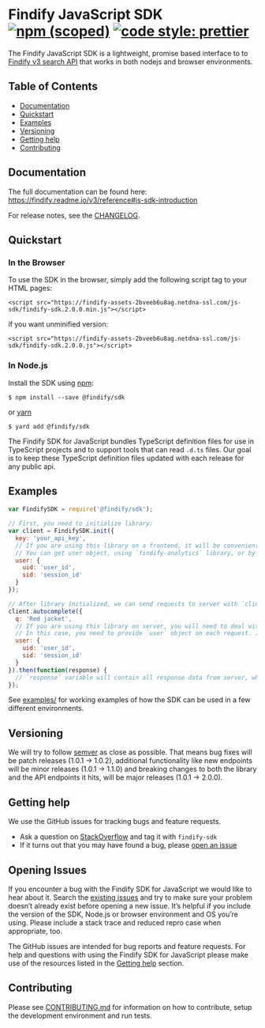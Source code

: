 # Findify JavaScript SDK [![npm (scoped)](https://img.shields.io/npm/v/@findify/sdk.svg)](https://www.npmjs.com/package/@findify/sdk) [![code style: prettier](https://img.shields.io/badge/code_style-prettier-ff69b4.svg)](https://github.com/prettier/prettier)

The Findify JavaScript SDK is a lightweight, promise based interface to
to [Findify v3 search API](https://findify.readme.io/v3/reference#search-api) that works
in both nodejs and browser environments.

## Table of Contents

- [Documentation](#documentation)
- [Quickstart](#quickstart)
- [Examples](#examples)
- [Versioning](#versioning)
- [Getting help](#getting-help)
- [Contributing](#contributing)

## Documentation

The full documentation can be found here:
<https://findify.readme.io/v3/reference#js-sdk-introduction>

For release notes, see the [CHANGELOG](./CHANGELOG.md).

## Quickstart

### In the Browser

To use the SDK in the browser, simply add the following script tag to your
HTML pages:

```
<script src="https://findify-assets-2bveeb6u8ag.netdna-ssl.com/js-sdk/findify-sdk.2.0.0.min.js"></script>
```

if you want unminified version:

```
<script src="https://findify-assets-2bveeb6u8ag.netdna-ssl.com/js-sdk/findify-sdk.2.0.0.js"></script>
```

### In Node.js

Install the SDK using [npm](http://npmjs.org):

```console
$ npm install --save @findify/sdk
```

or [yarn](https://yarnpkg.com/lang/en/)

```console
$ yard add @findify/sdk
```

The Findify SDK for JavaScript bundles TypeScript definition files for use in TypeScript projects and to support tools that can read `.d.ts` files.
Our goal is to keep these TypeScript definition files updated with each release for any public api.

## Examples

```javascript
var FindifySDK = require('@findify/sdk');

// First, you need to initialize library:
var client = FindifySDK.init({
  key: 'your_api_key',
  // If you are using this library on a frontend, it will be convenient for you to provide user once on initialization.
  // You can get user object, using `findify-analytics` library, or by manually getting data from cookies:
  user: {
    uid: 'user_id',
    sid: 'session_id'
  }
});

// After library initialized, we can send requests to server with `client` instance. Let's perform autocomplete request:
client.autocomplete({
  q: 'Red jacket',
  // If you are using this library on server, you will need to deal with multiple users objects.
  // In this case, you need to provide `user` object on each request. If you provided `user` on init, it will be overrided:
  user: {
    uid: 'user_id',
    sid: 'session_id'
  }
}).then(function(response) {
  // `response` variable will contain all response data from server, which could be later provided to the view layer.
});
```

See [examples/](./examples/) for working examples of how the SDK can be used
in a few different environments.

## Versioning

We will try to follow [semver](http://semver.org/) as close as possible.
That means bug fixes will be patch releases (1.0.1 -> 1.0.2), additional
functionality like new endpoints will be minor releases (1.0.1 -> 1.1.0)
and breaking changes to both the library and the API endpoints it hits,
will be major releases (1.0.1 -> 2.0.0).

## Getting help

We use the GitHub issues for tracking bugs and feature requests.

 * Ask a question on [StackOverflow](https://stackoverflow.com/) and tag it with `findify-sdk`
 * If it turns out that you may have found a bug, please [open an issue](https://github.com/findify/findify-js/issues/new)

## Opening Issues

If you encounter a bug with the Findify SDK for JavaScript we would like to hear
about it. Search the [existing issues](https://github.com/findify/findify-js/issues)
and try to make sure your problem doesn’t already exist before opening a new
issue. It’s helpful if you include the version of the SDK, Node.js or browser
environment and OS you’re using. Please include a stack trace and reduced repro
case when appropriate, too.

The GitHub issues are intended for bug reports and feature requests. For help
and questions with using the Findify SDK for JavaScript please make use of the
resources listed in the [Getting help](https://github.com/findify/findify-js/tree/master/packages/sdk#getting-help)
section.

## Contributing

Please see [CONTRIBUTING.md](./CONTRIBUTING.md) for information on how to
contribute, setup the development environment and run tests.
